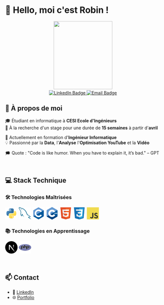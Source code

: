# 👋 Hello, moi c'est Robin !

<div id="header" align="center">
  <img src="https://media0.giphy.com/media/v1.Y2lkPTc5MGI3NjExc2xoajRrYWN2Mno3dDg4NjRwZHVkcGowcWo1cjV3cmc4ZTZyNHhzayZlcD12MV9pbnRlcm5hbF9naWZfYnlfaWQmY3Q9cw/kXixecGzl2gBlpO4SQ/giphy.gif" width="190" height="220"/>
</div>

<div id="badges" align="center">
  <a href="https://www.linkedin.com/in/robin-noiret-54bab9224/" target="_blank">
    <img src="https://img.shields.io/badge/LinkedIn-blue?style=for-the-badge&logo=linkedin&logoColor=white" alt="LinkedIn Badge"/>
  </a>
  <a href="mailto:[robin.noiret2@gmail.com]" target="_blank">
    <img src="https://img.shields.io/badge/Email-D14836?style=for-the-badge&logo=gmail&logoColor=white" alt="Email Badge"/>
  </a>
</div>

## 🚀 À propos de moi

🎓 Étudiant en informatique à **CESI Ecole d'Ingénieurs**  
💼 À la recherche d'un stage pour une durée de **15 semaines** à partir d'**avril**

🌱 Actuellement en formation d'**Ingénieur Informatique**<br>
💡 Passionné par la **Data**, l'**Analyse** l'**Optimisation YouTube** et la **Vidéo**

🗯️ Quote : "Code is like humor. When you have to explain it, it’s bad." – GPT

<br>

## 💻 Stack Technique

### 🛠 Technologies Maîtrisées
<p align="left">
  <img src="https://raw.githubusercontent.com/devicons/devicon/master/icons/python/python-original.svg" alt="python" width="40" height="40"/>
  <img src="https://raw.githubusercontent.com/devicons/devicon/master/icons/mysql/mysql-original.svg" alt="sql" width="40" height="40"/>
  <img src="https://raw.githubusercontent.com/devicons/devicon/master/icons/c/c-original.svg" alt="c" width="40" height="40"/>
  <img src="https://raw.githubusercontent.com/devicons/devicon/master/icons/cplusplus/cplusplus-original.svg" alt="cpp" width="40" height="40"/>
  <img src="https://raw.githubusercontent.com/devicons/devicon/master/icons/html5/html5-original.svg" alt="html5" width="40" height="40"/>
  <img src="https://raw.githubusercontent.com/devicons/devicon/master/icons/css3/css3-original.svg" alt="css3" width="40" height="40"/>
  <img src="https://raw.githubusercontent.com/devicons/devicon/master/icons/javascript/javascript-original.svg" alt="javascript" width="40" height="40"/>
</p>

### 📚 Technologies en Apprentissage
<p align="left">
  <img src="https://raw.githubusercontent.com/devicons/devicon/master/icons/nextjs/nextjs-original.svg" alt="nextjs" width="40" height="40"/>
  <img src="https://raw.githubusercontent.com/devicons/devicon/master/icons/php/php-original.svg" alt="php" width="40" height="40"/>
</p>

<!--
## 📊 Statistiques GitHub

![Statistiques GitHub](https://github-readme-stats.vercel.app/api?username=RobinNoiret&show_icons=true&theme=radical)
-->
<br>

## 📫 Contact

- 💼 [LinkedIn](https://www.linkedin.com/in/robin-noiret-54bab9224/)
- 🌐 [Portfolio](https://robinnoiret.fr/)
